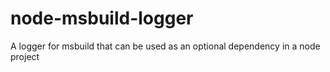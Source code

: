 node-msbuild-logger
===================

A logger for msbuild that can be used as an optional dependency in a node project
